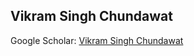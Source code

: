 ## Vikram Singh Chundawat

Google Scholar: [Vikram Singh Chundawat](https://scholar.google.com/citations?user=_gv4090AAAAJ&hl=en)
